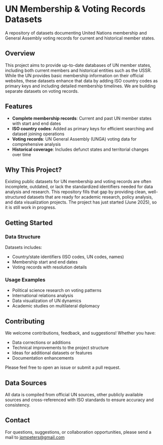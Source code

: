 # UN Membership & Voting Records Datasets

A repository of datasets documenting United Nations membership and General Assembly voting records for current and historical member states.

## Overview

This project aims to provide up-to-date databases of UN member states, including both current members and historical entities such as the USSR. While the UN provides basic membership information on their official websites, these datasets enhance that data by adding ISO country codes as primary keys and including detailed membership timelines. We are building separate datasets on voting records.

## Features

- **Complete membership records**: Current and past UN member states with start and end dates
- **ISO country codes**: Added as primary keys for efficient searching and dataset joining operations
- **Voting records**: UN General Assembly (UNGA) voting data for comprehensive analysis
- **Historical coverage**: Includes defunct states and territorial changes over time

## Why This Project?

Existing public datasets for UN membership and voting records are often incomplete, outdated, or lack the standardized identifiers needed for data analysis and research. This repository fills that gap by providing clean, well-structured datasets that are ready for academic research, policy analysis, and data visualization projects. The project has just started (June 2025), so it is still work in progress.

## Getting Started

### Data Structure
Datasets includes:
- Country/state identifiers (ISO codes, UN codes, names)
- Membership start and end dates
- Voting records with resolution details


### Usage Examples
- Political science research on voting patterns
- International relations analysis
- Data visualization of UN dynamics
- Academic studies on multilateral diplomacy

## Contributing

We welcome contributions, feedback, and suggestions! Whether you have:
- Data corrections or additions
- Technical improvements to the project structure
- Ideas for additional datasets or features
- Documentation enhancements

Please feel free to open an issue or submit a pull request.

## Data Sources

All data is compiled from official UN sources, other publicly available sources and cross-referenced with ISO standards to ensure accuracy and consistency.


## Contact

For questions, suggestions, or collaboration opportunities, please send a mail to jpmpeters@gmail.com


